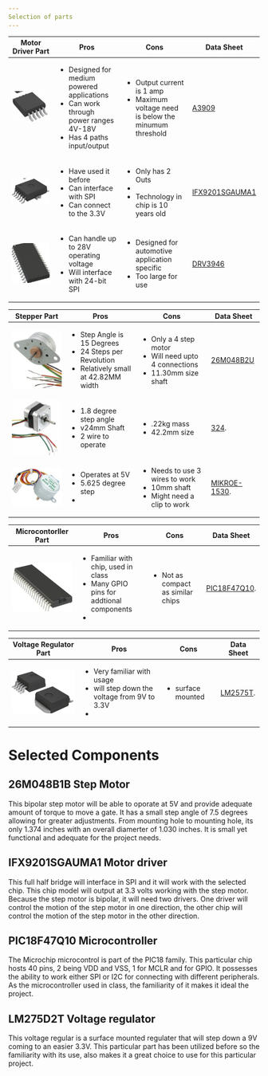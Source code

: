 ```yaml
---
Selection of parts
---
```


|Motor Driver Part                                      | Pros| Cons  |  Data Sheet    |                                                                                           
| --------------------------------------------- | ------ | ------------------------------------------------------------------------ |-------|
| ![A3909](./A3909GLYTR-Tsteppermotor.jpg)| <ul><li>Designed for medium powered applications </li><li>Can work through power ranges 4V-18V</li><li>Has 4 paths input/output | <ul><li>Output current is 1 amp</li><li>Maximum voltage need is below the minumum threshold |    [A3909](https://www.allegromicro.com/~/media/Files/Datasheets/A3909-Datasheet.ashx) |
| ![IFX9201](./IFX9201stepmoto.jpg)        | <ul><li> Have used it before </li><li> Can interface with SPI </li><li> Can connect to the 3.3V  |<ul><li> Only has 2 Outs  </li><li>  </li><li> Technology in chip is 10 years old   |   [IFX9201SGAUMA1](https://www.infineon.com/dgdl/Infineon-IFX9201SG-DS-v01_01-EN.pdf?fileId=5546d4624cb7f111014d2e8916795dea&ack=t)                     |                                                                              
| ![DRV3946](./DRV3946stepmoto.jpg)  | <ul><li>Can handle up to 28V operating voltage </li><li>Will interface with 24-bit SPI   |<ul><li> Designed for automotive application specific </li><li> Too large for use   |   [DRV3946](https://www.ti.com/lit/ds/symlink/drv3946-q1.pdf?ts=1704149824935&ref_url=https%253A%252F%252Fwww.ti.com%252Fproduct%252FDRV3946-Q1)| 

|Stepper  Part                                      | Pros| Cons  |  Data Sheet    |                                                                                           
| --------------------------------------------- | ------ | ------------------------------------------------------------------------ |-------|
| ![26M048B2U](./stepmoto1.jpg)   | <ul><li>Step Angle is 15 Degrees</li><li>24 Steps per Revolution </li><li> Relatively small at 42.82MM width | <ul><li> Only a 4 step motor </li><li> Will need upto 4 connections </li><li> 11.30mm size shaft | [26M048B2U](https://mm.digikey.com/Volume0/opasdata/d220001/medias/docus/2466/26M%20Series%20Wiring%20Diagram.pdf) |
| ![324](./stepmoto2.jpg)       | <ul><li>1.8 degree step angle </li><li>v24mm Shaft</li><li>2 wire to operate | <ul><li> .22kg mass </li><li>42.2mm size  | [324](https://cdn-shop.adafruit.com/product-files/324/C140-A+datasheet.jpg).| 
| ![MIKROE-1530](./stepmoto3.jpg)  | <ul><li>Operates at 5V </li><li> 5.625 degree step </li><li>   | <ul><li> Needs to use 3 wires to work </li><li> 10mm shaft </li><li> Might need a clip to work  |   [MIKROE-1530](https://download.mikroe.com/documents/datasheets/step-motor-5v-28byj48-datasheet.pdf). | 

|Microcontorller Part                                      | Pros| Cons  |  Data Sheet    |                                                                                           
| --------------------------------------------- | ------ | ------------------------------------------------------------------------|-------|
| ![PIC18F47Q10](./PIC18f47Q10.png)  | <ul><li> Familiar with chip, used in class </li><li> Many GPIO pins for addtional components </li><li>   | <ul><li> Not as compact as similar chips </li> |   [PIC18F47Q10](https://ww1.microchip.com/downloads/en/DeviceDoc/PIC18F27-47Q10-Data-Sheet-40002043E.pdf). | 

|Voltage Regulator  Part                                      | Pros| Cons  |  Data Sheet    |                                                                                           
| --------------------------------------------- | ------ | ------------------------------------------------------------------------ |-------|
| ![LM2575D2T-3.3G](./LM2575D2T.png)  | <ul><li> Very familiar with usage </li><li> will step down the voltage from 9V to 3.3V </li><li>   | <ul><li>  surface mounted  |   [LM2575T](https://www.digikey.com/en/products/detail/onsemi/LM2575T-3-3G/1476700). | 

# Selected Components
##  26M048B1B Step Motor
This bipolar step motor will be able to oporate at 5V and provide adequate amount of torque to move a gate. It has a small step angle of 7.5 degrees allowing for greater adjustments. From mounting hole to mounting hole, its only 1.374 inches with an overall diamerter of 1.030 inches. It is small yet functional and adequate for the project needs. 

##  IFX9201SGAUMA1 Motor driver
This full half bridge will interface in SPI and it will work with the selected chip. This chip model will output at 3.3 volts working with the step motor. Because the step motor is bipolar, it will need two drivers. One driver will control the motion of the step motor in one direction, the other chip will control the motion of the step motor in the other direction. 

##  PIC18F47Q10 Microcontroller
The Microchip microcontrol is part of the PIC18 family. This particular chip hosts 40 pins, 2 being VDD and VSS, 1 for MCLR and for GPIO. It possesses the ability to work either SPI or I2C for connecting with different peripherals. As the microcontroller used in class, the familiarity of it makes it ideal the project. 

## LM275D2T Voltage regulator
This voltage regular is a surface mounted regulater that will step down a 9V coming to an easier 3.3V. This particular part has been utilized before so the familiarity with its use, also makes it a great choice to use for this particular project. 
